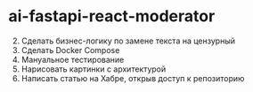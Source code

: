 # ai-fastapi-react-moderator
2. Сделать бизнес-логику по замене текста на цензурный
5. Сделать Docker Compose
6. Мануальное тестирование
7. Нарисовать картинки с архитектурой
8. Написать статью на Хабре, открыв доступ к репозиторию

